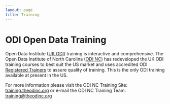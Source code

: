 ```yaml
---
layout: page
title: Training
---
```


# ODI Open Data Training

Open Data Institute (<a title="ODI Website" href="http://theodi.org" target="_blank">UK ODI</a>) training is interactive and comprehensive. The
Open Data Institute of North Carolina (<a title="The ODI NC Website" href="http://theodinc.org" target="_blank">ODI NC</a>) has redeveloped the UK ODI
training courses to best suit the US market and uses accredited ODI
<a title="What is an ODI Registered Trainer?" href="http://theodi.org/what-is-an-odi-registered-trainer" target="_blank">Registered Trainers</a> to assure quality of training. This is the only
ODI training available at present in the US.

For more information please visit the ODI NC Training Site: <a title="ODI NC Training Site" href="http://training.theodinc.org" target="_blank">training.theodinc.org</a>
or e-mail the ODI NC Training Team: <a title="ODI NC Training E-mail" href="mailto:training@theodinc.org?subject=Contact from US ODI Website" target="_blank">training@theodinc.org</a>
